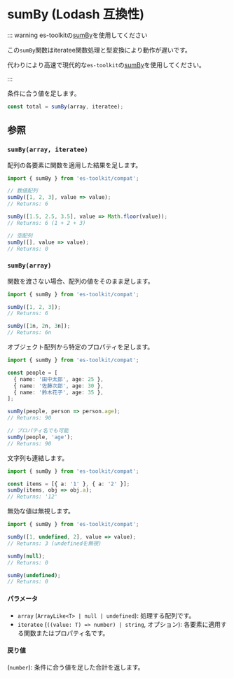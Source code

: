 # sumBy (Lodash 互換性)

::: warning es-toolkitの[sumBy](../../math/sumBy.md)を使用してください

この`sumBy`関数はiteratee関数処理と型変換により動作が遅いです。

代わりにより高速で現代的な`es-toolkit`の[sumBy](../../math/sumBy.md)を使用してください。

:::

条件に合う値を足します。

```typescript
const total = sumBy(array, iteratee);
```

## 参照

### `sumBy(array, iteratee)`

配列の各要素に関数を適用した結果を足します。

```typescript
import { sumBy } from 'es-toolkit/compat';

// 数値配列
sumBy([1, 2, 3], value => value);
// Returns: 6

sumBy([1.5, 2.5, 3.5], value => Math.floor(value));
// Returns: 6 (1 + 2 + 3)

// 空配列
sumBy([], value => value);
// Returns: 0
```

### `sumBy(array)`

関数を渡さない場合、配列の値をそのまま足します。

```typescript
import { sumBy } from 'es-toolkit/compat';

sumBy([1, 2, 3]);
// Returns: 6

sumBy([1n, 2n, 3n]);
// Returns: 6n
```

オブジェクト配列から特定のプロパティを足します。

```typescript
import { sumBy } from 'es-toolkit/compat';

const people = [
  { name: '田中太郎', age: 25 },
  { name: '佐藤次郎', age: 30 },
  { name: '鈴木花子', age: 35 },
];

sumBy(people, person => person.age);
// Returns: 90

// プロパティ名でも可能
sumBy(people, 'age');
// Returns: 90
```

文字列も連結します。

```typescript
import { sumBy } from 'es-toolkit/compat';

const items = [{ a: '1' }, { a: '2' }];
sumBy(items, obj => obj.a);
// Returns: '12'
```

無効な値は無視します。

```typescript
import { sumBy } from 'es-toolkit/compat';

sumBy([1, undefined, 2], value => value);
// Returns: 3 (undefinedを無視)

sumBy(null);
// Returns: 0

sumBy(undefined);
// Returns: 0
```

#### パラメータ

- `array` (`ArrayLike<T> | null | undefined`): 処理する配列です。
- `iteratee` (`((value: T) => number) | string`, オプション): 各要素に適用する関数またはプロパティ名です。

#### 戻り値

(`number`): 条件に合う値を足した合計を返します。